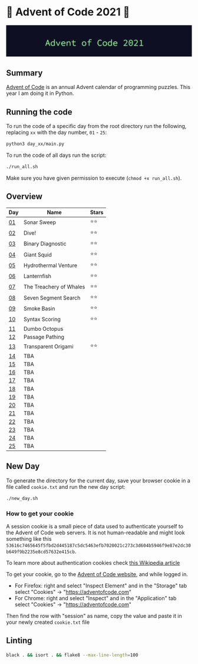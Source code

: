 # 🎄 Advent of Code 2021 🎄

![AoC2021 logo](https://raw.githubusercontent.com/orfeasa/advent-of-code-2021/master/header.png)

## Summary

[Advent of Code](http://adventofcode.com/) is an annual Advent calendar of programming puzzles.
This year I am doing it in Python.

## Running the code

To run the code of a specific day from the root directory run the following, replacing `xx` with the day number, `01` - `25`:

```sh
python3 day_xx/main.py
```

To run the code of all days run the script:

```sh
./run_all.sh
```

Make sure you have given permission to execute (`chmod +x run_all.sh`).

## Overview

| Day                                        | Name                    | Stars |
| ------------------------------------------ | ----------------------- | ----- |
| [01](https://adventofcode.com/2021/day/1)  | Sonar Sweep             | ⭐⭐    |
| [02](https://adventofcode.com/2021/day/2)  | Dive!                   | ⭐⭐    |
| [03](https://adventofcode.com/2021/day/3)  | Binary Diagnostic       | ⭐⭐    |
| [04](https://adventofcode.com/2021/day/4)  | Giant Squid             | ⭐⭐    |
| [05](https://adventofcode.com/2021/day/5)  | Hydrothermal Venture    | ⭐⭐    |
| [06](https://adventofcode.com/2021/day/6)  | Lanternfish             | ⭐⭐    |
| [07](https://adventofcode.com/2021/day/7)  | The Treachery of Whales | ⭐⭐    |
| [08](https://adventofcode.com/2021/day/8)  | Seven Segment Search    | ⭐⭐    |
| [09](https://adventofcode.com/2021/day/9)  | Smoke Basin             | ⭐⭐    |
| [10](https://adventofcode.com/2021/day/10) | Syntax Scoring          | ⭐⭐    |
| [11](https://adventofcode.com/2021/day/11) | Dumbo Octopus           |       |
| [12](https://adventofcode.com/2021/day/12) | Passage Pathing         |       |
| [13](https://adventofcode.com/2021/day/13) | Transparent Origami     | ⭐⭐  |
| [14](https://adventofcode.com/2021/day/14) | TBA                     |       |
| [15](https://adventofcode.com/2021/day/15) | TBA                     |       |
| [16](https://adventofcode.com/2021/day/16) | TBA                     |       |
| [17](https://adventofcode.com/2021/day/17) | TBA                     |       |
| [18](https://adventofcode.com/2021/day/18) | TBA                     |       |
| [19](https://adventofcode.com/2021/day/19) | TBA                     |       |
| [20](https://adventofcode.com/2021/day/20) | TBA                     |       |
| [21](https://adventofcode.com/2021/day/21) | TBA                     |       |
| [22](https://adventofcode.com/2021/day/22) | TBA                     |       |
| [23](https://adventofcode.com/2021/day/23) | TBA                     |       |
| [24](https://adventofcode.com/2021/day/24) | TBA                     |       |
| [25](https://adventofcode.com/2021/day/25) | TBA                     |       |

## New Day

To generate the directory for the current day, save your browser cookie in a file called `cookie.txt` and run the new day script:

```sh
./new_day.sh
```

### How to get your cookie

A session cookie is a small piece of data used to authenticate yourself to the
Advent of Code web servers. It is not human-readable and might look something
like this `53616c7465645f5fbd2d445187c5dc5463efb7020021c273c3d604b5946f9e87e2dc30b649f9b2235e8cd57632e415cb`.

To learn more about authentication cookies check [this Wikipedia article](https://en.wikipedia.org/wiki/HTTP_cookie)

To get your cookie, go to the [Advent of Code website](https://adventofcode.com/), and while logged in.

- For Firefox: right and select "Inspect Element" and in the "Storage" tab select "Cookies" → "https://adventofcode.com"
- For Chrome: right and select "Inspect" and in the "Application" tab select "Cookies" → "https://adventofcode.com"

Then find the row with "session" as name, copy the value and paste it in your newly created `cookie.txt` file

## Linting

```sh
black . && isort . && flake8 --max-line-length=100
```
